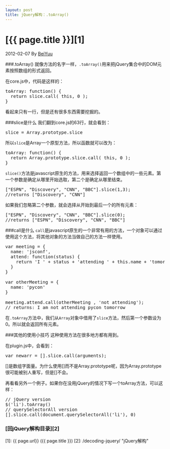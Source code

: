 ```yaml
---
layout: post
title: jQuery解构：.toArray()
---
```

# [{{ page.title }}][1]
2012-02-07 By [BeiYuu][]

###.toArray()
就像方法的名字一样，`.toArray()`用来把jQuery集合中的DOM元素按照数组的形式返回。

在core.js中，代码是这样的：

<pre class="prettyprint">
toArray: function() {
  return slice.call( this, 0 );
}
</pre>

看起来只有一行，但是还有很多东西需要挖掘的。

###slice是什么
我们翻到core.js的63行，就会看到：

<pre class="prettyprint">
slice = Array.prototype.slice
</pre>

所以`slice`是Array一个原型方法，所以函数就可以改为：

<pre class="prettyprint">
toArray: function() {
  return Array.prototype.slice.call( this, 0 );
}
</pre>

`slice()`方法是javascript原生的方法，用来选择返回一个数组中的一些元素。第一个参数是确定从哪里开始选取，第二个是确定从哪里结束。

<pre class="prettyprint">
["ESPN", "Discovery", "CNN", "BBC"].slice(1,3);
//returns ["Discovery", "CNN"]
</pre>

如果我们忽略第二个参数，就会选择从开始到最后一个的所有元素：

<pre class="prettyprint">
["ESPN", "Discovery", "CNN", "BBC"].slice(0);
//returns ["ESPN", "Discovery", "CNN", "BBC"]
</pre>

###call是什么
`call`是javascript原生的一个非常有用的方法，一个对象可以通过使用这个方法，将其他对象的方法当做自己的方法一样使用。

<pre class="prettyprint">
var meeting = {
  name: 'jsconf',
  attend: function(status) {
    return 'I ' + status + 'attending ' + this.name + 'tomorrow';
  }
}
 
var otherMeeting = {
  name: 'pycon'
}
 
meeting.attend.call(otherMeeting , 'not attending');
// returns: I am not attending pycon tomorrow
</pre>

在`.toArray`方法中，我们从`Array`对象中借用了`slice`方法，然后第一个参数设为0。所以就会返回所有元素。

###其他的使用小技巧
这种使用方法在很多地方都有用到。

在plugin.js中，会看到：
<pre class="prettyprint">
var newarr = [].slice.call(arguments);
</pre>

[]是数组字面量。为什么使用[]而不是Array.prototype呢，因为Array.prototype很可能被别人重写，但是[]不会。

再看看另外一个例子。如果你在没用jQuery的情况下写一个toArray方法，可以这样：
<pre class="prettyprint">
// jQuery version
$('li').toArray()
// querySelectorAll version
[].slice.call(document.querySelectorAll('li'), 0)
</pre>


### [回jQuery解构目录][2]
[BeiYuu]:    http://beiyuu.com  "BeiYuu"
[jQuery]:   http://jquery.com/ "jQuery"
[1]:    {{ page.url}}  ({{ page.title }})
[2]:    /decoding-jquery/ "jQuery解构"
